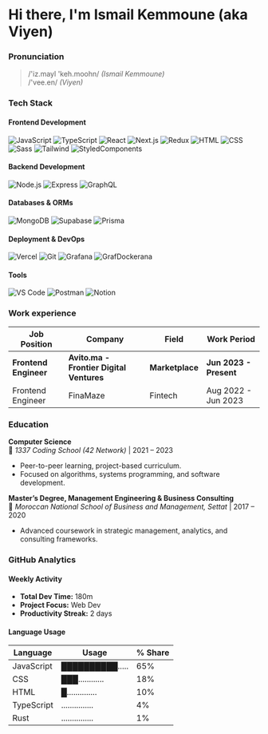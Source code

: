 # Hi there, I'm **Ismail Kemmoune** (aka **Viyen**)  

### Pronunciation  
> /'iz.mayl 'keh.moohn/ *(Ismail Kemmoune)*  
> /'vee.en/ *(Viyen)*  

### Tech Stack

#### Frontend Development
![JavaScript](https://skillicons.dev/icons?i=js) ![TypeScript](https://skillicons.dev/icons?i=ts) ![React](https://skillicons.dev/icons?i=react) ![Next.js](https://skillicons.dev/icons?i=nextjs) ![Redux](https://skillicons.dev/icons?i=redux) ![HTML](https://skillicons.dev/icons?i=html) ![CSS](https://skillicons.dev/icons?i=css) ![Sass](https://skillicons.dev/icons?i=sass) ![Tailwind](https://skillicons.dev/icons?i=tailwind) ![StyledComponents](https://skillicons.dev/icons?i=styledcomponents)

#### Backend Development
![Node.js](https://skillicons.dev/icons?i=nodejs) ![Express](https://skillicons.dev/icons?i=expressjs) ![GraphQL](https://skillicons.dev/icons?i=graphql)

#### Databases & ORMs
![MongoDB](https://skillicons.dev/icons?i=mongodb) ![Supabase](https://skillicons.dev/icons?i=supabase) ![Prisma](https://skillicons.dev/icons?i=prisma)

#### Deployment & DevOps
![Vercel](https://skillicons.dev/icons?i=vercel) ![Git](https://skillicons.dev/icons?i=git) ![Grafana](https://skillicons.dev/icons?i=grafana) ![GrafDockerana](https://skillicons.dev/icons?i=docker)

#### Tools
![VS Code](https://skillicons.dev/icons?i=vscode) ![Postman](https://skillicons.dev/icons?i=postman) ![Notion](https://skillicons.dev/icons?i=notion)

### Work experience
| Job Position                  | Company                    | Field                         | Work Period       |
| ----------------------------- | -------------------------- | ----------------------------- | ----------------- |
| **Frontend Engineer** | **Avito.ma - Frontier Digital Ventures** | **Marketplace**    | **Jun 2023 - Present** |
| Frontend Engineer       | FinaMaze                | Fintech                 | Aug 2022 - Jun 2023 |

### Education  
**Computer Science**  
📍 *1337 Coding School (42 Network)* | 2021 – 2023  
- Peer-to-peer learning, project-based curriculum.  
- Focused on algorithms, systems programming, and software development.  

**Master’s Degree, Management Engineering & Business Consulting**  
📍 *Moroccan National School of Business and Management, Settat* | 2017 – 2020  
- Advanced coursework in strategic management, analytics, and consulting frameworks.  

<!--START_STATS-->
### GitHub Analytics

#### Weekly Activity
- **Total Dev Time:** 180m  
- **Project Focus:** Web Dev  
- **Productivity Streak:** 2 days  

#### Language Usage
| Language     | Usage      | % Share |
|--------------|------------|---------|
| JavaScript   | ██████████..... |  65% |
| CSS          | ███............ |  18% |
| HTML         | █.............. |  10% |
| TypeScript   | ............... |   4% |
| Rust         | ............... |   1% |

<!--END_STATS-->
